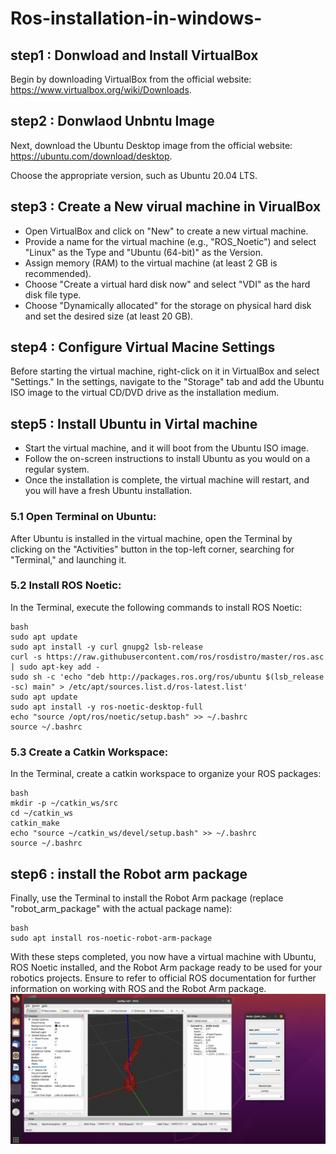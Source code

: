 # Ros-installation-in-windows-
## step1 : Donwload and Install VirtualBox
Begin by downloading VirtualBox from the official website: https://www.virtualbox.org/wiki/Downloads. 



## step2 : Donwlaod Unbntu Image 
Next, download the Ubuntu Desktop image from the official website: https://ubuntu.com/download/desktop. 

Choose the appropriate version, such as Ubuntu 20.04 LTS.

## step3 : Create a New virual machine in VirualBox
- Open VirtualBox and click on "New" to create a new virtual machine.
- Provide a name for the virtual machine (e.g., "ROS_Noetic") and select "Linux" as the Type and "Ubuntu (64-bit)" as the Version.
- Assign memory (RAM) to the virtual machine (at least 2 GB is recommended).
- Choose "Create a virtual hard disk now" and select "VDI" as the hard disk file type.
- Choose "Dynamically allocated" for the storage on physical hard disk and set the desired size (at least 20 GB).


## step4 : Configure Virtual Macine Settings 
Before starting the virtual machine, right-click on it in VirtualBox and select "Settings." In the settings, navigate to the "Storage" tab and add the Ubuntu ISO image to the virtual CD/DVD drive as the installation medium.



## step5 : Install Ubuntu in Virtal machine 
- Start the virtual machine, and it will boot from the Ubuntu ISO image.
- Follow the on-screen instructions to install Ubuntu as you would on a regular system.
- Once the installation is complete, the virtual machine will restart, and you will have a fresh Ubuntu installation.

### 5.1 Open Terminal on Ubuntu:
After Ubuntu is installed in the virtual machine, open the Terminal by clicking on the "Activities" button in the top-left corner, searching for "Terminal," and launching it.

### 5.2 Install ROS Noetic:
In the Terminal, execute the following commands to install ROS Noetic:

```
bash
sudo apt update
sudo apt install -y curl gnupg2 lsb-release
curl -s https://raw.githubusercontent.com/ros/rosdistro/master/ros.asc | sudo apt-key add -
sudo sh -c 'echo "deb http://packages.ros.org/ros/ubuntu $(lsb_release -sc) main" > /etc/apt/sources.list.d/ros-latest.list'
sudo apt update
sudo apt install -y ros-noetic-desktop-full
echo "source /opt/ros/noetic/setup.bash" >> ~/.bashrc
source ~/.bashrc
```

### 5.3 Create a Catkin Workspace:
In the Terminal, create a catkin workspace to organize your ROS packages:

```
bash
mkdir -p ~/catkin_ws/src
cd ~/catkin_ws
catkin_make
echo "source ~/catkin_ws/devel/setup.bash" >> ~/.bashrc
source ~/.bashrc
```


## step6 : install the Robot arm package 
Finally, use the Terminal to install the Robot Arm package (replace "robot_arm_package" with the actual package name):

```
bash
sudo apt install ros-noetic-robot-arm-package
```


With these steps completed, you now have a virtual machine with Ubuntu, ROS Noetic installed, and the Robot Arm package ready to be used for your robotics projects. Ensure to refer to official ROS documentation for further information on working with ROS and the Robot Arm package.
![picture](Ros.jpg)
